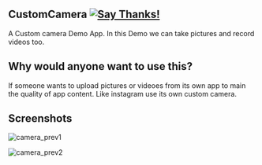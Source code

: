 ## CustomCamera [![Say Thanks!](https://img.shields.io/badge/Say%20Thanks-!-1EAEDB.svg)](https://saythanks.io/to/GitEliteNovice)
A Custom camera Demo App. In this Demo we can take pictures and record videos too.

## Why would anyone want to use this?
If someone wants to upload pictures or videoes from its own app to main the quality of app content. Like instagram use its own custom camera.  

## Screenshots
![camera_prev1](https://user-images.githubusercontent.com/15318984/43355909-b9f91cee-9283-11e8-9f86-a245b22d3df5.png)

![camera_prev2](https://user-images.githubusercontent.com/15318984/43355910-ba34d8b0-9283-11e8-987a-8e457c8878dd.png)

